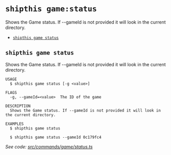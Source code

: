 `shipthis game:status`
======================

Shows the Game status. If --gameId is not provided it will look in the current directory.

* [`shipthis game status`](#shipthis-game-status)

## `shipthis game status`

Shows the Game status. If --gameId is not provided it will look in the current directory.

```
USAGE
  $ shipthis game status [-g <value>]

FLAGS
  -g, --gameId=<value>  The ID of the game

DESCRIPTION
  Shows the Game status. If --gameId is not provided it will look in the current directory.

EXAMPLES
  $ shipthis game status

  $ shipthis game status --gameId 0c179fc4
```

_See code: [src/commands/game/status.ts](https://gitlab.com/shipthis.cc/shipthis-cli/blob/v0.0.8/src/commands/game/status.ts)_
